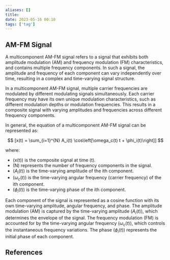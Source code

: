 ```yaml
---
aliases: []
title: 
date: 2023-05-16 00:10
tags: ['tag']
---
```


## AM-FM Signal 

A multicomponent AM-FM signal refers to a signal that exhibits both amplitude modulation (AM) and frequency modulation (FM) characteristics, and contains multiple frequency components. In such a signal, the amplitude and frequency of each component can vary independently over time, resulting in a complex and time-varying signal structure.

In a multicomponent AM-FM signal, multiple carrier frequencies are modulated by different modulating signals simultaneously. Each carrier frequency may have its own unique modulation characteristics, such as different modulation depths or modulation frequencies. This results in a composite signal with varying amplitudes and frequencies across different frequency components.

In general, the equation of a multicomponent AM-FM signal can be represented as:

$$
[x(t) = \sum_{i=1}^{N} A_i(t) \cos\left[\omega_c(t) t + \phi_i(t)\right]]
$$


where:

-   (x(t)) is the composite signal at time (t).
-   (N) represents the number of frequency components in the signal.
-   $(A_i(t))$ is the time-varying amplitude of the ith component.
-   $(\omega_c(t))$ is the time-varying angular frequency (carrier frequency) of the ith component.
-   $(\phi_i(t))$ is the time-varying phase of the ith component.

Each component of the signal is represented as a cosine function with its own time-varying amplitude, angular frequency, and phase. The amplitude modulation (AM) is captured by the time-varying amplitude $(A_i(t))$, which determines the envelope of the signal. The frequency modulation (FM) is accounted for by the time-varying angular frequency $(\omega_c(t))$, which controls the instantaneous frequency variations. The phase $(\phi_i(t))$ represents the initial phase of each component.

## References